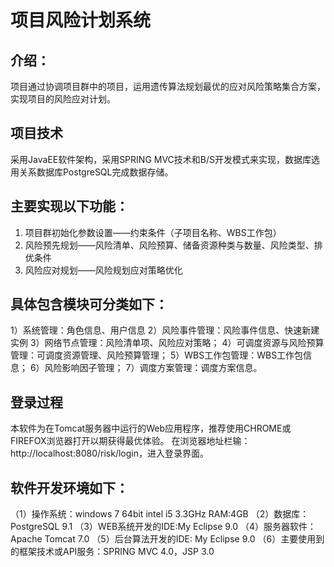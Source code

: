 # 项目风险计划系统

## 介绍：
项目通过协调项目群中的项目，运用遗传算法规划最优的应对风险策略集合方案，实现项目的风险应对计划。

## 项目技术
采用JavaEE软件架构，采用SPRING MVC技术和B/S开发模式来实现，数据库选用关系数据库PostgreSQL完成数据存储。

## 主要实现以下功能：
1. 项目群初始化参数设置——约束条件（子项目名称、WBS工作包）
2. 风险预先规划——风险清单、风险预算、储备资源种类与数量、风险类型、排优条件
3. 风险应对规划——风险规划应对策略优化
## 具体包含模块可分类如下：
1）系统管理：角色信息、用户信息
2）风险事件管理：风险事件信息、快速新建实例
3）网络节点管理：风险清单项、风险应对策略；
4）可调度资源与风险预算管理：可调度资源管理、风险预算管理；
5）WBS工作包管理：WBS工作包信息；
6）风险影响因子管理；
7）调度方案管理：调度方案信息。

## 登录过程
本软件为在Tomcat服务器中运行的Web应用程序，推荐使用CHROME或FIREFOX浏览器打开以期获得最优体验。
在浏览器地址栏输：http://localhost:8080/risk/login，进入登录界面。

## 软件开发环境如下： 
（1）操作系统：windows 7 64bit intel i5 3.3GHz RAM:4GB
（2）数据库：PostgreSQL 9.1
（3）WEB系统开发的IDE:My Eclipse 9.0
（4）服务器软件：Apache Tomcat 7.0
（5）后台算法开发的IDE: My Eclipse 9.0
（6）主要使用到的框架技术或API服务：SPRING MVC 4.0，JSP 3.0

